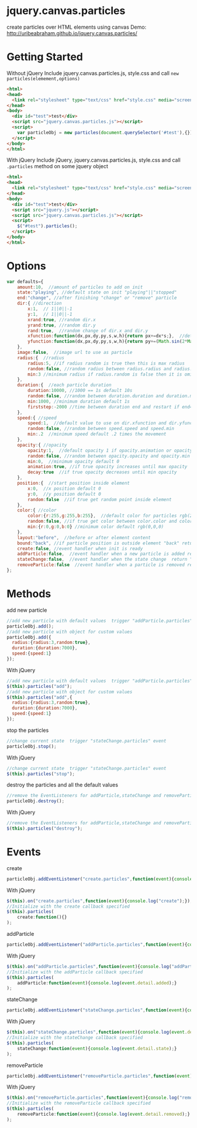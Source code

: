 jquery.canvas.particles
=======================

create particles over HTML elements using canvas
Demo: <a href="http://uribeabraham.github.io/jquery.canvas.particles/">http://uribeabraham.github.io/jquery.canvas.particles/</a>

Getting Started
=======================
Without jQuery
Include jquery.canvas.particles.js, style.css and call <code>new particles(elemement,options)</code>
```html
<html>
<head>
  <link rel="stylesheet" type="text/css" href="style.css" media="screen" />
</head>
<body>
  <div id="test">test</div>
  <script src="jquery.canvas.particles.js"></script>
  <script>
  	var particleObj = new particles(document.querySelector('#test'),{});
  </script>
</body>
</html>
```

With jQuery
Include jQuery, jquery.canvas.particles.js, style.css and call <code>.particles</code> method on some jquery object
```html
<html>
<head>
  <link rel="stylesheet" type="text/css" href="style.css" media="screen" />
</head>
<body>
  <div id="test">test</div>
  <script src="jquery.js"></script>
  <script src="jquery.canvas.particles.js"></script>
  <script>
	$("#test").particles();
  </script>
</body>
</html>
```
Options
=======================
```javascript
var defaults={
  	amount:10,  //amount of particles to add on init
	state:"playing", //default state on init "playing"||"stopped"
	end:"change", //after finishing "change" or "remove" particle
	dir:{ //direction
		x:1,  // 1||0||-1
		y:1,  // 1||0||-1
		xrand:true, //random dir.x
		yrand:true, //random dir.y
		rand:true,  //random change of dir.x and dir.y
		xfunction:function(dx,px,dy,py,s,w,h){return px+=dx*s;},  //determines the x movement
		yfunction:function(dx,px,dy,py,s,w,h){return py+=(Math.sin(2*Math.PI*(px/w))*(dy*s))} //determines the y movement
	},
	image:false,  //image url to use as particle
	radius:{  //radius
		radius:5, //if radius random is true then this is max radius
		random:false, //random radius between radius.radius and radius.min
		min:3 //minimum radius if radius.random is false then it is omitted 
	},
	duration:{  //each particle duration
		duration:10000, //1000 == 1s default 10s
		random:false, //random between duration.duration and duration.min
		min:1000, //minimum duration default 1s
		firststep:-2000 //time between duration end and restart if end=="change"
	},
	speed:{ //speed
		speed:1,  //default value to use on dir.xfunction and dir.yfunction
		random:false, //random between speed.speed and speed.min
		min:.2  //minimum speed default .2 times the movement
	},	
	opacity:{ //opacity
		opacity:1,  //default opacity 1 if opacity.animation or opacity.random it is max opacity
		random:false, //random between opacity.opacity and opacity.min
		min:0,  //minimum opacity default 0 
		animation:true, //if true opacity increases until max opacity 
		decay:true  //if true opacity decreases until min opacity
	},
	position:{  //start position inside element
		x:0,  //x position default 0
		y:0,  //y position default 0
		random:false  //if true get random point inside element
	},
	color:{ //color
		color:{r:255,g:255,b:255},  //default color for particles rgb(255,255,255)
		random:false, //if true get color between color.color and color.min
		min:{r:0,g:0,b:0} //minimum color default rgb(0,0,0)
	},
	layout:"before",  //before or after element content 
	bound:"back", //if particle position is outside element "back" return to the other side and "bounce" change direction
	create:false, //event handler when init is ready
	addParticle:false,  //event handler when a new particle is added return the new particle in event.detail.added
	stateChange:false,  //event handler when the state change  return "playing" or "stopped" in event.detail.state
	removeParticle:false  //event handler when a particle is removed return the particle in event.detail.removed
};
```
Methods
=======================
add new particle
```javascript
//add new particle with default values  trigger "addParticle.particles" event
particleObj.add();
//add new particle with object for custom values
particleObj.add({
  radius:{radius:3,random:true},
  duration:{duration:7000},
  speed:{speed:1}	
});
```
With jQuery
```javascript
//add new particle with default values  trigger "addParticle.particles" event
$(this).particles("add");
//add new particle with object for custom values
$(this).particles("add",{
  radius:{radius:3,random:true},
  duration:{duration:7000},
  speed:{speed:1}	
});
```
stop the particles
```javascript
//change current state  trigger "stateChange.particles" event
particleObj.stop();
```
With jQuery
```javascript
//change current state  trigger "stateChange.particles" event
$(this).particles("stop");
```
destroy the particles and all the default values
```javascript
//remove the EventListeners for addParticle,stateChange and removeParticle options
particleObj.destroy();
```
With jQuery
```javascript
//remove the EventListeners for addParticle,stateChange and removeParticle options
$(this).particles("destroy");
```
Events
=======================
create
```javascript
particleObj.addEventListener("create.particles",function(event){console.log("create");});
```
With jQuery
```javascript
$(this).on("create.particles",function(event){console.log("create");});
//Initialize with the create callback specified
$(this).particles(
    create:function(){}
);
```
addParticle
```javascript
particleObj.addEventListener("addParticle.particles",function(event){console.log("addParticle");});
```
With jQuery
```javascript
$(this).on("addParticle.particles",function(event){console.log("addParticle");});
//Initialize with the addParticle callback specified
$(this).particles(
    addParticle:function(event){console.log(event.detail.added);}
);
```
stateChange
```javascript
particleObj.addEventListener("stateChange.particles",function(event){console.log(event.detail.state);});
```
With jQuery
```javascript
$(this).on("stateChange.particles",function(event){console.log(event.detail.state);});
//Initialize with the stateChange callback specified
$(this).particles(
    stateChange:function(event){console.log(event.detail.state);}
);
```
removeParticle
```javascript
particleObj.addEventListener("removeParticle.particles",function(event){console.log("removeParticle");});
```
With jQuery
```javascript
$(this).on("removeParticle.particles",function(event){console.log("removeParticle");});
//Initialize with the removeParticle callback specified
$(this).particles(
    removeParticle:function(event){console.log(event.detail.removed);}
);
```
